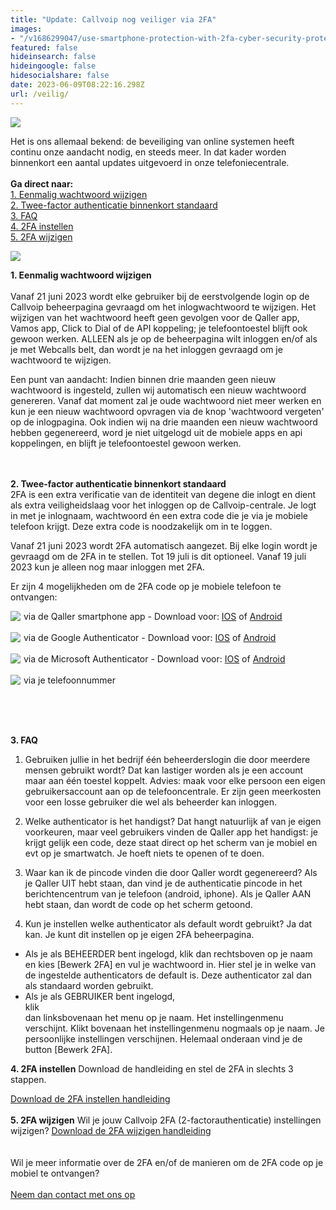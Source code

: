 ```yaml
---
title: "Update: Callvoip nog veiliger via 2FA"
images:
- "/v1686299047/use-smartphone-protection-with-2fa-cyber-security-protects-database-internet-online-personal-online-privacy-encrypted-data.jpg"
featured: false
hideinsearch: false
hideingoogle: false
hidesocialshare: false
date: 2023-06-09T08:22:16.298Z
url: /veilig/
---
```

![](https://res.cloudinary.com/callvoip/image/upload/v1686299047/use-smartphone-protection-with-2fa-cyber-security-protects-database-internet-online-personal-online-privacy-encrypted-data.jpg)

Het is ons allemaal bekend: de beveiliging van online systemen heeft continu onze aandacht nodig, en steeds meer. In dat kader worden binnenkort een aantal updates uitgevoerd in onze telefoniecentrale.<br><br><b>Ga direct naar:</b><br><a href="#1">1. Eenmalig wachtwoord wijzigen</a><br><a href="#2">2. Twee-factor authenticatie binnenkort standaard</a><br><a href="#3">3. FAQ</a><br><a href="#4">4. 2FA instellen</a><br><a href="#5">5. 2FA wijzigen</a>

![](https://res.cloudinary.com/callvoip/image/upload/v1686299047/2fa.png)

<div id="1"><b>1. Eenmalig wachtwoord wijzigen</b></div>
<br>
Vanaf 21 juni 2023 wordt elke gebruiker bij de eerstvolgende login op de Callvoip beheerpagina gevraagd om het inlogwachtwoord te wijzigen. 
Het wijzigen van het wachtwoord heeft geen gevolgen voor de Qaller app, Vamos app, Click to Dial of de API koppeling; je telefoontoestel blijft ook gewoon werken. 
ALLEEN als je op de beheerpagina wilt inloggen en/of als je met Webcalls belt, dan wordt je na het inloggen gevraagd om je wachtwoord te wijzigen. 

Een punt van aandacht: Indien binnen drie maanden geen nieuw wachtwoord is ingesteld, zullen wij automatisch een nieuw wachtwoord genereren. Vanaf dat moment zal je oude wachtwoord niet meer werken en kun je een nieuw wachtwoord opvragen via de knop 'wachtwoord vergeten' op de inlogpagina. Ook indien wij na drie maanden een nieuw wachtwoord hebben gegenereerd, word je niet uitgelogd uit de mobiele apps en api koppelingen, en blijft je telefoontoestel gewoon werken. 
<div id="2"><br></div><br>
<b>2. Twee-factor authenticatie binnenkort standaard</b>
<br>
2FA is een extra verificatie van de identiteit van degene die inlogt en dient als extra veiligheidslaag voor het inloggen op de Callvoip-centrale. Je logt in met je inlognaam, wachtwoord én een extra code die je via je mobiele telefoon krijgt. Deze extra code is noodzakelijk om in te loggen.

Vanaf 21 juni 2023 wordt 2FA automatisch aangezet. Bij elke login wordt je gevraagd om de 2FA in te stellen. Tot 19 juli is dit optioneel. Vanaf 19 juli 2023 kun je alleen nog maar inloggen met 2FA.

Er zijn 4 mogelijkheden om de 2FA code op je mobiele telefoon te ontvangen:

<img src="https://res.cloudinary.com/callvoip/image/upload/v1686299047/qaller2fa.png" style="float:left; margin-right:5px;">via de Qaller smartphone app -  Download voor: <a href="https://apps.apple.com/nl/app/qaller/id1140548146">IOS</a> of <a href="https://play.google.com/store/apps/details?id=com.digifoon.qaller&hl=nl&pli=1">Android</a><br><br>
<img src="https://res.cloudinary.com/callvoip/image/upload/v1686299047/googleauth2.png" style="float:left; margin-right:5px;">via de Google Authenticator -  Download voor: <a href="https://apps.apple.com/us/app/google-authenticator/id388497605">IOS</a> of <a href="https://play.google.com/store/apps/details?id=com.google.android.apps.authenticator2&hl=en&gl=US">Android</a><br><br>
<img src="https://res.cloudinary.com/callvoip/image/upload/v1686299047/micro2fa.png" style="float:left; margin-right:5px;">via de Microsoft Authenticator -  Download voor: <a href="https://apps.apple.com/us/app/microsoft-authenticator/id983156458">IOS</a> of <a href="https://play.google.com/store/apps/details?id=com.azure.authenticator&hl=en&gl=US">Android</a><br><br>
<img src="https://res.cloudinary.com/callvoip/image/upload/v1686299047/phone2fa.png" style="float:left; margin-right:5px;">via je telefoonnummer<div id="3"><br></div>
<br><br>


<b>3. FAQ</b>

1. Gebruiken jullie in het bedrijf één beheerderslogin die door meerdere mensen gebruikt wordt? 
Dat kan lastiger worden als je een account maar aan één toestel koppelt.
Advies: maak voor elke persoon een eigen gebruikersaccount aan op de telefooncentrale. Er zijn geen meerkosten voor een losse gebruiker die wel als beheerder kan inloggen.

2. Welke authenticator is het handigst?
Dat hangt natuurlijk af van je eigen voorkeuren, maar veel gebruikers vinden de Qaller app het handigst: je krijgt gelijk een code, deze staat direct op het scherm van je mobiel en evt op je smartwatch. Je hoeft niets te openen of te doen.

3. Waar kan ik de pincode vinden die door Qaller wordt gegenereerd? 
Als je Qaller UIT hebt staan, dan vind je de authenticatie pincode in het berichtencentrum van je telefoon (android, iphone).
Als je Qaller AAN hebt staan, dan wordt de code op het scherm getoond. 

4. Kun je instellen welke authenticator als default wordt gebruikt? 
Ja dat kan. Je kunt dit instellen op je eigen 2FA beheerpagina. 
- Als je als BEHEERDER bent ingelogd, klik dan rechtsboven op je naam en kies [Bewerk 2FA] en vul je wachtwoord in. Hier stel je in welke van de ingestelde authenticators de default is. Deze authenticator zal dan als standaard worden gebruikt. 
- Als je als GEBRUIKER bent ingelogd, <div id="4">klik</div> dan linksbovenaan het menu op je naam. Het instellingenmenu verschijnt. Klikt bovenaan het instellingenmenu nogmaals op je naam. Je persoonlijke instellingen verschijnen. Helemaal onderaan vind je de button [Bewerk 2FA].

<b>4. 2FA instellen</b>
Download de handleiding en stel de 2FA in slechts 3 stappen.
<div id="5"></div><a href="https://www.callvoip.nl/docs/Callvoip_technote_2FA-instellen_170723MT.pdf" target="_blank" class="button">Download de 2FA instellen handleiding</a>
<br><br>
<b>5. 2FA wijzigen</b>
Wil je jouw Callvoip 2FA (2-factorauthenticatie) instellingen wijzigen?
<a href="https://www.callvoip.nl/docs/Callvoip_technote_2FA-wijzigen_170723MT.pdf" target="_blank" class="button">Download de 2FA wijzigen handleiding</a>
<br><br><br>
Wil je meer informatie over de 2FA en/of de manieren om de 2FA code op je mobiel te ontvangen?<br><br><a href="/contact/" target="_blank" class="button">Neem dan contact met ons op</a>
